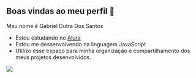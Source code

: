 ## Boas vindas ao meu perfil 💙

Meu nome é Gabriel Dutra Dos Santos

- Estou estudando no [Alura](https://www.alura.com.br)
- Estou me dessenvolvendo na linguagem JavaScript
- Utilizo esse espaço para minha organização e compartilhamento dos meus projetos desenvolvidos.

![](https//media.tenor.com/OEKe_ksX8j4AAAAi/cool-monkey.gif)
